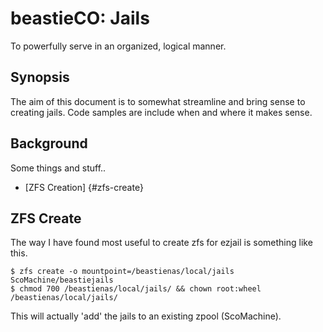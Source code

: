 # beastieCO: Jails
To powerfully serve in an organized, logical manner.
## Synopsis
The aim of this document is to somewhat streamline and bring sense to creating jails. Code
samples are include when and where it makes sense.
## Background
Some things and stuff..

- [ZFS Creation] {#zfs-create}


## ZFS Create
The way I have found most useful to create zfs for ezjail is something like this.

    $ zfs create -o mountpoint=/beastienas/local/jails ScoMachine/beastiejails
    $ chmod 700 /beastienas/local/jails/ && chown root:wheel /beastienas/local/jails/

This will actually 'add' the jails to an existing zpool (ScoMachine). 

